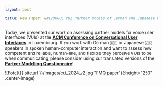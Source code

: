 ```yaml
---
layout: post

title: New Paper! &#128680; VUI Partner Models of German and Japanese Users
---
```


Today, we presented our work on assessing partner models for voice user interfaces (VUIs) at the <a href="https://cui.acm.org/2024/" target="_blank" rel="noopener"><strong>ACM Conference
on Conversational User Interfaces</strong></a> in Luxembourg. If you work with German &#127465;&#127466; or Japanese &#127471;&#127477; speakers in spoken human-computer interaction and want to assess how competent and reliable, human-like, and flexible they perceive VUIs to be when communicating, please consider using our translated versions of the <a href="https://dl.acm.org/doi/10.1145/3640794.3665537" target="_blank" rel="noopener"><strong>Partner Modelling Questionnaire</strong></a>!  

![Foto]({{ site.url }}/images/cui_2024_v2.jpg "PMQ paper"){:height="250" .center-image}
